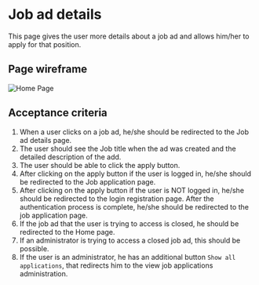 # Job ad details

This page gives the user more details about a job ad and allows him/her to apply for that position.

## Page wireframe

![Home Page](../assets/job-ad-details.png)

## Acceptance criteria

1. When a user clicks on a job ad, he/she should be redirected to the Job ad details page.
1. The user should see the Job title when the ad was created and the detailed description of the add.
1. The user should be able to click the apply button.
1. After clicking on the apply button if the user is logged in, he/she should be redirected to the Job application page.
1. After clicking on the apply button if the user is NOT logged in, he/she should be redirected to the login registration page. After the authentication process is complete, he/she should be redirected to the job application page.
1. If the job ad that the user is trying to access is closed, he should be redirected to the Home page.
1. If an administrator is trying to access a closed job ad, this should be possible.
1. If the user is an administrator, he has an additional button `Show all applications`, that redirects him to the view job applications administration.
